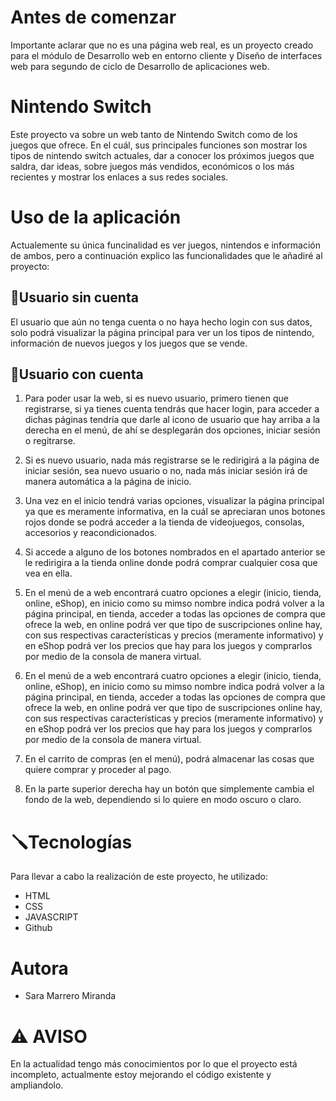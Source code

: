 # Antes de comenzar
Importante aclarar que no es una página web real, es un proyecto creado para el módulo de Desarrollo web en entorno cliente y Diseño de interfaces web para segundo de ciclo de Desarrollo de aplicaciones web.

# Nintendo Switch
Este proyecto va sobre un web tanto de Nintendo Switch como de los juegos que ofrece. En el cuál, sus principales funciones son mostrar los tipos de nintendo switch actuales, dar a conocer los próximos juegos que saldra, dar ideas, sobre juegos más vendidos, económicos o los más recientes y mostrar los enlaces a sus redes sociales.

# Uso de la aplicación
Actualemente su única funcinalidad es ver juegos, nintendos e información de ambos, pero a continuación explico las funcionalidades que le añadiré al proyecto:

## 👤Usuario sin cuenta
El usuario que aún no tenga cuenta o no haya hecho login con sus datos, solo podrá visualizar la página principal para ver un los tipos de nintendo, información de nuevos juegos y los juegos que se vende.

## 👤Usuario con cuenta
1. Para poder usar la web, si es nuevo usuario, primero tienen que registrarse, si ya tienes cuenta tendrás que hacer login, para  acceder a dichas páginas tendría que darle al icono de usuario que hay arriba a la derecha en el menú, de ahí se desplegarán dos opciones, iniciar sesión o regitrarse.

2. Si es nuevo usuario, nada más registrarse se le redirigirá a la página de iniciar sesión, sea nuevo usuario o no, nada más iniciar sesión irá de manera automática a la página de inicio.

3. Una vez en el inicio tendrá varias opciones, visualizar la página principal ya que es meramente informativa, en la cuál se apreciaran unos botones rojos donde se podrá acceder a la tienda de videojuegos, consolas, accesorios y reacondicionados.

4. Si accede a alguno de los botones nombrados en el apartado anterior se le redirigira a la tienda online donde podrá comprar cualquier cosa que vea en ella.

5. En el menú de a web encontrará cuatro opciones a elegir (inicio, tienda, online, eShop), en inicio como su mimso nombre indica podrá volver a la página principal, en tienda, acceder a todas las opciones de compra que ofrece la web, en online podrá ver que tipo de suscripciones online hay, con sus respectivas características y precios (meramente informativo) y en eShop podrá ver los precios que hay para los juegos y comprarlos por medio de la consola de manera virtual.

5. En el menú de a web encontrará cuatro opciones a elegir (inicio, tienda, online, eShop), en inicio como su mimso nombre indica podrá volver a la página principal, en tienda, acceder a todas las opciones de compra que ofrece la web, en online podrá ver que tipo de suscripciones online hay, con sus respectivas características y precios (meramente informativo) y en eShop podrá ver los precios que hay para los juegos y comprarlos por medio de la consola de manera virtual.

6. En el carrito de compras (en el menú), podrá almacenar las cosas que quiere comprar y proceder al pago.

7. En la parte superior derecha hay un botón que simplemente cambia el fondo de la web, dependiendo si lo quiere en modo oscuro o claro.

# 🪛Tecnologías
Para llevar a cabo la realización de este proyecto, he utilizado:
* HTML
* CSS
* JAVASCRIPT
* Github

# Autora
* Sara Marrero Miranda

# ⚠️ AVISO
En la actualidad tengo más conocimientos por lo que el proyecto está incompleto, actualmente estoy mejorando el código existente y ampliandolo.
